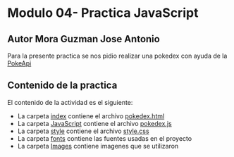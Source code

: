# Modulo 04- Practica JavaScript
## Autor Mora Guzman Jose Antonio
Para la presente practica se nos pidio realizar una pokedex con ayuda de la [PokeApi](https://pokeapi.co/)
## Contenido de la practica
El contenido de la actividad es el siguiente:
* La carpeta [index](https://github.com/JAntonioMoraG/LaunchX-Front-End-Mission/tree/main/04-JS/index) contiene el archivo [pokedex.html](https://github.com/JAntonioMoraG/LaunchX-Front-End-Mission/blob/main/04-JS/index/pokedex.html)
* La carpeta [JavaScript](https://github.com/JAntonioMoraG/LaunchX-Front-End-Mission/tree/main/04-JS/JavaScript) contiene el archivo [pokedex.js](https://github.com/JAntonioMoraG/LaunchX-Front-End-Mission/blob/main/04-JS/JavaScript/pokedex.js)
* La carpeta [style](https://github.com/JAntonioMoraG/LaunchX-Front-End-Mission/tree/main/04-JS/style) contiene el archivo [style.css](https://github.com/JAntonioMoraG/LaunchX-Front-End-Mission/blob/main/04-JS/style/style.css)
* La carpeta [fonts](https://github.com/JAntonioMoraG/LaunchX-Front-End-Mission/tree/main/04-JS/fonts) contiene las fuentes usadas en el proyecto
* La carpeta [Images](https://github.com/JAntonioMoraG/LaunchX-Front-End-Mission/tree/main/04-JS/Images) contiene imagenes que se utilizaron

